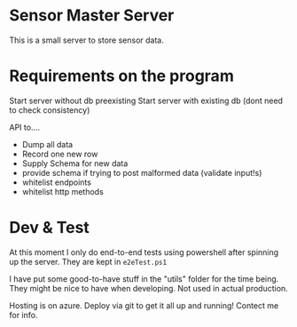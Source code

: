 # Sensor Master Server

This is a small server to store sensor data.

# Requirements on the program

Start server without db preexisting
Start server with existing db (dont need to check consistency)


API to....
- Dump all data
- Record one new row
- Supply Schema for new data
- provide schema if trying to post malformed data (validate input!s)
- whitelist endpoints
- whitelist http methods

# Dev & Test

At this moment I only do end-to-end tests using powershell after spinning up the server.
They are kept in `e2eTest.ps1`

I have put some good-to-have stuff in the "utils" folder for the time being. They might be nice to have when developing. Not used in actual production.

Hosting is on azure. Deploy via git to get it all up and running! Contect me for info.
